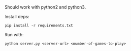 Should work with python2 and python3.

Install deps:

    pip install -r requirements.txt

Run with:

    python server.py <server-url> <number-of-games-to-play>

